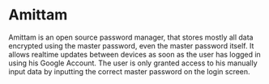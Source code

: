 # Amittam
Amittam is an open source password manager, that stores mostly all data encrypted using the master password, even the master password itself. It allows realtime updates between devices as soon as the user has logged in using his Google Account. The user is only granted access to his manually input data by inputting the correct master password on the login screen.
